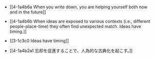 - [[4-1a4b6a When you write down, you are helping yourself both now and in the future]]
- [[4-1a4b6b When ideas are exposed to various contexts (i.e., different people-place-time) they often find unexpected match. Ideas have timing.]]
- [[3-1c3c0 Ideas have timing]]

- [[4-1a4b2a1 忘却を促進することで、人為的な古典化を起こす。]]
